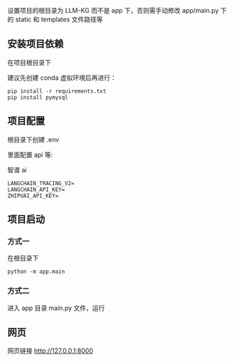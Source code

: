 设置项目的根目录为 LLM-KG 而不是 app 下，否则需手动修改 app/main.py 下的 static 和 templates 文件路径等

## 安装项目依赖

在项目根目录下

建议先创建 conda 虚拟环境后再进行：

```shell
pip install -r requirements.txt
pip install pymysql
```

## 项目配置
根目录下创建 .env

里面配置 api 等:

智谱 ai
```
LANGCHAIN_TRACING_V2=
LANGCHAIN_API_KEY=
ZHIPUAI_API_KEY=
```

## 项目启动

### 方式一

在根目录下

```shell
python -m app.main
```

### 方式二

进入 app 目录 main.py 文件，运行 

## 网页

网页链接  http://127.0.0.1:8000 
